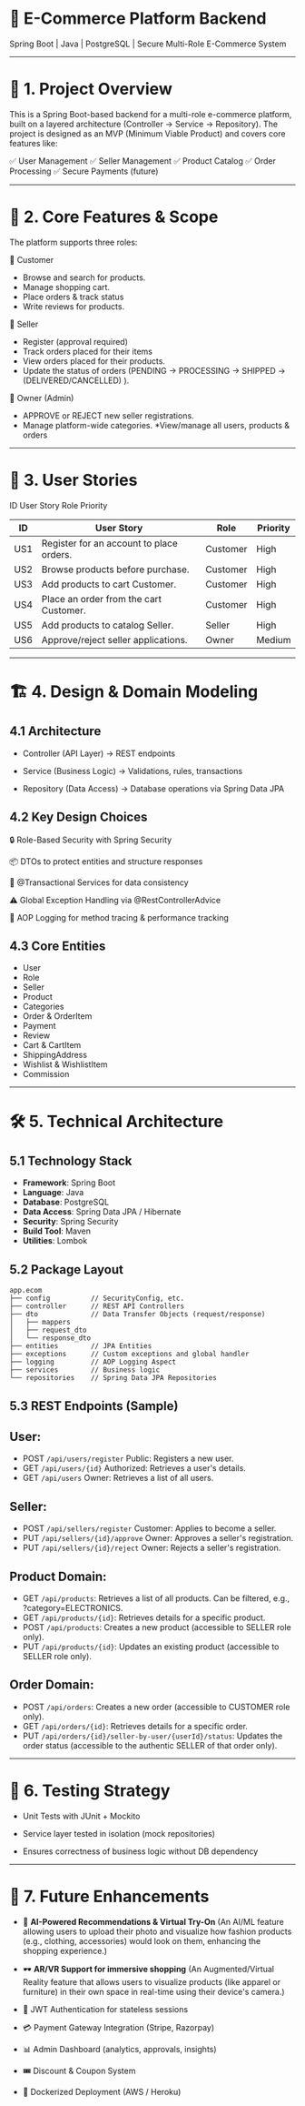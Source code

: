 # 🛒 E-Commerce Platform Backend

Spring Boot | Java | PostgreSQL | Secure Multi-Role E-Commerce System








---

# 📌 1. Project Overview

This is a Spring Boot-based backend for a multi-role e-commerce platform, built on a layered architecture (Controller → Service → Repository).
The project is designed as an MVP (Minimum Viable Product) and covers core features like:

✅ User Management
✅ Seller Management
✅ Product Catalog
✅ Order Processing
✅ Secure Payments (future)


---

# 🚀 2. Core Features & Scope

The platform supports three roles:

👤 Customer

* Browse and search for products.
* Manage shopping cart.
* Place orders & track status
* Write reviews for products.



🏪 Seller

* Register (approval required)
* Track orders placed for their items
* View orders placed for their products.
* Update the status of orders (PENDING -> PROCESSING -> SHIPPED ->(DELIVERED/CANCELLED) ).


👑 Owner (Admin)

* APPROVE or REJECT new seller registrations.
* Manage platform-wide categories.
*View/manage all users, products & orders





---

# 📖 3. User Stories

ID User Story Role Priority

| ID  | User Story                                                              | Role     | Priority |
|-----|-------------------------------------------------------------------------|----------|----------|
| US1 | Register for an account to place orders. | Customer | High     |
| US2 | Browse products before purchase. | Customer | High     |
| US3 | Add products to cart Customer. | Customer | High     |
| US4 | Place an order from the cart Customer. | Customer | High     |
| US5 | Add products to catalog Seller. | Seller   | High     |
| US6 | Approve/reject seller applications. | Owner | Medium



---

# 🏗️ 4. Design & Domain Modeling

## 4.1 Architecture

* Controller (API Layer) → REST endpoints

* Service (Business Logic) → Validations, rules, transactions

* Repository (Data Access) → Database operations via Spring Data JPA


## 4.2 Key Design Choices

🔒 Role-Based Security with Spring Security

📦 DTOs to protect entities and structure responses

🔄 @Transactional Services for data consistency

⚠️ Global Exception Handling via @RestControllerAdvice

📜 AOP Logging for method tracing & performance tracking


## 4.3 Core Entities

* User
* Role
* Seller
* Product
* Categories
* Order & OrderItem
* Payment
* Review
* Cart & CartItem
* ShippingAddress
* Wishlist & WishlistItem
* Commission


---

# 🛠️ 5. Technical Architecture

## 5.1 Technology Stack

* **Framework**: Spring Boot
* **Language**: Java
* **Database**: PostgreSQL
* **Data Access**: Spring Data JPA / Hibernate
* **Security**: Spring Security
* **Build Tool**: Maven
* **Utilities**: Lombok


## 5.2 Package Layout
```
app.ecom
├── config          // SecurityConfig, etc.
├── controller      // REST API Controllers
├── dto             // Data Transfer Objects (request/response)
│   ├── mappers
│   ├── request_dto
│   └── response_dto
├── entities        // JPA Entities
├── exceptions      // Custom exceptions and global handler
├── logging         // AOP Logging Aspect
├── services        // Business logic
└── repositories    // Spring Data JPA Repositories
```
## 5.3 REST Endpoints (Sample)

## User:

* POST `/api/users/register` Public: Registers a new user.
* GET `/api/users/{id}` Authorized: Retrieves a user's details.
* GET `/api/users` Owner: Retrieves a list of all users.

## Seller:

* POST `/api/sellers/register` Customer: Applies to become a seller.
* PUT `/api/sellers/{id}/approve` Owner: Approves a seller's registration.
* PUT `/api/sellers/{id}/reject` Owner: Rejects a seller's registration.

## Product Domain:

* GET `/api/products`: Retrieves a list of all products. Can be filtered, e.g., ?category=ELECTRONICS.
* GET `/api/products/{id}`: Retrieves details for a specific product.
* POST `/api/products`: Creates a new product (accessible to SELLER role only).
* PUT `/api/products/{id}`: Updates an existing product (accessible to SELLER role only).
  
## Order Domain:

* POST   `/api/orders`: Creates a new order (accessible to CUSTOMER role only).
* GET    `/api/orders/{id}`: Retrieves details for a specific order.
* PUT    `/api/orders/{id}/seller-by-user/{userId}/status`: Updates the order status (accessible to the authentic SELLER of that order only).



---

# 🧪 6. Testing Strategy

* Unit Tests with JUnit + Mockito

* Service layer tested in isolation (mock repositories)

* Ensures correctness of business logic without DB dependency



---

# 🌟 7. Future Enhancements

* 🤖 **AI-Powered Recommendations & Virtual Try-On** (An AI/ML feature allowing users to upload their photo and visualize how fashion products (e.g., clothing, accessories) would look on them, enhancing the shopping experience.)
  
* 🕶️ **AR/VR Support for immersive shopping** (An Augmented/Virtual Reality feature that allows users to visualize products (like apparel or furniture) in their own space in real-time using their device's camera.)

* 🔑 JWT Authentication for stateless sessions

* 💳 Payment Gateway Integration (Stripe, Razorpay)

* 📊 Admin Dashboard (analytics, approvals, insights)

* 🎟️ Discount & Coupon System

* 🐳 Dockerized Deployment (AWS / Heroku)

